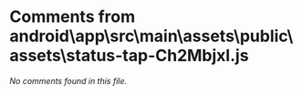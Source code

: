 # Comments from android\app\src\main\assets\public\assets\status-tap-Ch2Mbjxl.js

*No comments found in this file.*
